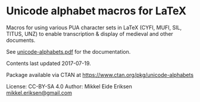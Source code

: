 Unicode alphabet macros for LaTeX
=================================

Macros for using various PUA character sets in LaTeX (CYFI, MUFI, SIL, TITUS, UNZ) to enable transcription & display of medieval and other documents.

See [unicode-alphabets.pdf](docs/unicode-alphabets.pdf) for the documentation.

Contents last updated 2017-07-19.

Package available via CTAN at https://www.ctan.org/pkg/unicode-alphabets

License: CC-BY-SA 4.0
Author: Mikkel Eide Eriksen <mikkel.eriksen@gmail.com>
